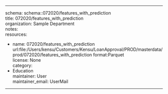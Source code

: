 


---  
schema: schema::072020/features_with_prediction  
title: 072020/features_with_prediction  
organization: Sample Department  
notes:   
resources:  
- name: 072020/features_with_prediction 
 url:file:/Users/kensu/Customers/Kensu/LoanApproval/PROD/masterdata/prod/072020/features_with_prediction 
 format:Parquet  
license: None  
category:
 - Education  
maintainer: User  
maintainer_email: UserMail  
---